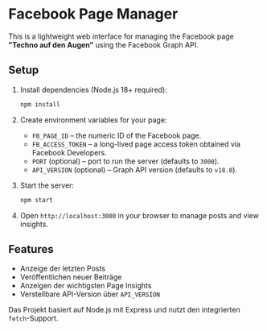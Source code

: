 # Facebook Page Manager

This is a lightweight web interface for managing the Facebook page **"Techno auf den Augen"** using the Facebook Graph API.

## Setup

1. Install dependencies (Node.js 18+ required):
   ```bash
   npm install
   ```
2. Create environment variables for your page:
   - `FB_PAGE_ID` – the numeric ID of the Facebook page.
   - `FB_ACCESS_TOKEN` – a long-lived page access token obtained via Facebook Developers.
   - `PORT` (optional) – port to run the server (defaults to `3000`).
   - `API_VERSION` (optional) – Graph API version (defaults to `v18.0`).

3. Start the server:
   ```bash
   npm start
   ```
4. Open `http://localhost:3000` in your browser to manage posts and view insights.

## Features

- Anzeige der letzten Posts
- Veröffentlichen neuer Beiträge
- Anzeigen der wichtigsten Page Insights
- Verstellbare API-Version über `API_VERSION`

Das Projekt basiert auf Node.js mit Express und nutzt den integrierten `fetch`-Support.
